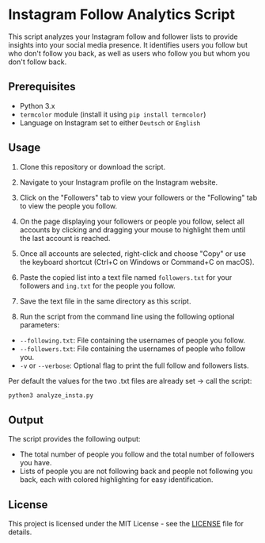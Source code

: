 # Instagram Follow Analytics Script

This script analyzes your Instagram follow and follower lists to provide insights into your social media presence. It identifies users you follow but who don't follow you back, as well as users who follow you but whom you don't follow back.

## Prerequisites

- Python 3.x
- `termcolor` module (install it using `pip install termcolor`)
- Language on Instagram set to either `Deutsch` or `English`

## Usage

1. Clone this repository or download the script.

2. Navigate to your Instagram profile on the Instagram website.

3. Click on the "Followers" tab to view your followers or the "Following" tab to view the people you follow.

4. On the page displaying your followers or people you follow, select all accounts by clicking and dragging your mouse to highlight them until the last account is reached.

5. Once all accounts are selected, right-click and choose "Copy" or use the keyboard shortcut (Ctrl+C on Windows or Command+C on macOS).

6. Paste the copied list into a text file named `followers.txt` for your followers and `ing.txt` for the people you follow.

7. Save the text file in the same directory as this script.

8. Run the script from the command line using the following optional parameters:


- `--following.txt`: File containing the usernames of people you follow.
- `--followers.txt`: File containing the usernames of people who follow you.
- `-v` or `--verbose`: Optional flag to print the full follow and followers lists.

Per default the values for the two .txt files are already set -> call the script:

```bash
python3 analyze_insta.py
```

## Output

The script provides the following output:

- The total number of people you follow and the total number of followers you have.
- Lists of people you are not following back and people not following you back, each with colored highlighting for easy identification.


## License

This project is licensed under the MIT License - see the [LICENSE](LICENSE) file for details.

